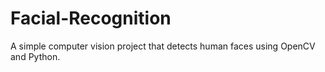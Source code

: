 # Facial-Recognition
A simple computer vision project that detects human faces using OpenCV and Python.
